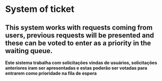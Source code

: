 # System of ticket

## This system works with requests coming from users, previous requests will be presented and these can be voted to enter as a priority in the waiting queue.
**Este sistema trabalha com solicitações vindas de usuários, solicitações anteriores iram ser apresentadas e estas poderão ser votadas para entrarem como prioridade na fila de espera**
